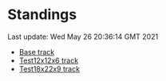 # Standings

Last update: Wed May 26 20:36:14 GMT 2021

* [Base track](comps/Base/2021-05-26/standings.md)
* [Test12x12x6 track](comps/Test12x12x6/2021-05-26/standings.md)
* [Test18x22x9 track](comps/Test18x22x9/2021-05-26/standings.md)
